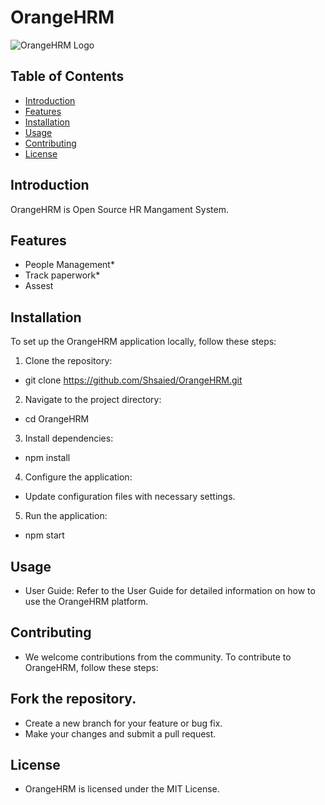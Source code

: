 # OrangeHRM

![OrangeHRM Logo](https://opensource-demo.orangehrmlive.com/web/images/ohrm_branding.png?v=1689053487449)

## Table of Contents

- [Introduction](#introduction)
- [Features](#features)
- [Installation](#installation)
- [Usage](#usage)
- [Contributing](#contributing)
- [License](#license)

## Introduction

OrangeHRM is Open Source HR Mangament System.
## Features

- People Management*
- Track paperwork*
- Assest 


## Installation

To set up the OrangeHRM application locally, follow these steps:

1. Clone the repository:
*   git clone https://github.com/Shsaied/OrangeHRM.git
2. Navigate to the project directory:
*   cd OrangeHRM
3. Install dependencies:
*   npm install
4. Configure the application:

* Update configuration files with necessary settings.
5. Run the application:
*   npm start

## Usage
* User Guide: Refer to the User Guide for detailed information on how to use the OrangeHRM platform.

## Contributing
* We welcome contributions from the community. To contribute to OrangeHRM, follow these steps:

## Fork the repository.
* Create a new branch for your feature or bug fix.
* Make your changes and submit a pull request.

## License
* OrangeHRM is licensed under the MIT License.